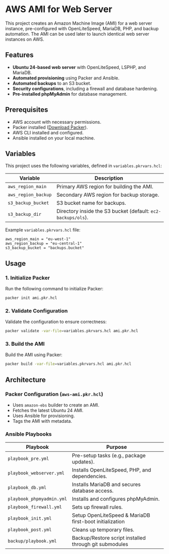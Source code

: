 # AWS AMI for Web Server

This project creates an Amazon Machine Image (AMI) for a web server instance, pre-configured with OpenLiteSpeed, MariaDB, PHP, and backup automation. The AMI can be used later to launch identical web server instances on AWS.

## Features

- **Ubuntu 24-based web server** with OpenLiteSpeed, LSPHP, and MariaDB.
- **Automated provisioning** using Packer and Ansible.
- **Automated backups** to an S3 bucket.
- **Security configurations**, including a firewall and database hardening.
- **Pre-installed phpMyAdmin** for database management.

## Prerequisites

- AWS account with necessary permissions.
- Packer installed ([Download Packer](https://developer.hashicorp.com/packer/downloads)).
- AWS CLI installed and configured.
- Ansible installed on your local machine.

## Variables

This project uses the following variables, defined in `variables.pkrvars.hcl`:

| Variable            | Description                                                  |
| ------------------- | ------------------------------------------------------------ |
| `aws_region_main`   | Primary AWS region for building the AMI.                     |
| `aws_region_backup` | Secondary AWS region for backup storage.                     |
| `s3_backup_bucket`  | S3 bucket name for backups.                                  |
| `s3_backup_dir`     | Directory inside the S3 bucket (default: `ec2-backups/ols`). |

Example `variables.pkrvars.hcl` file:

```hcl
aws_region_main = "eu-west-1"
aws_region_backup = "eu-central-1"
s3_backup_bucket = "backups.bucket"
```

## Usage

### 1. Initialize Packer

Run the following command to initialize Packer:

```sh
packer init ami.pkr.hcl
```

### 2. Validate Configuration

Validate the configuration to ensure correctness:

```sh
packer validate -var-file=variables.pkrvars.hcl ami.pkr.hcl
```

### 3. Build the AMI

Build the AMI using Packer:

```sh
packer build -var-file=variables.pkrvars.hcl ami.pkr.hcl
```

## Architecture

### **Packer Configuration (`aws-ami.pkr.hcl`)**

- Uses `amazon-ebs` builder to create an AMI.
- Fetches the latest Ubuntu 24 AMI.
- Uses Ansible for provisioning.
- Tags the AMI with metadata.

### **Ansible Playbooks**

| Playbook                  | Purpose                                                 |
| ------------------------- | ------------------------------------------------------- |
| `playbook_pre.yml`        | Pre-setup tasks (e.g., package updates).                |
| `playbook_webserver.yml`  | Installs OpenLiteSpeed, PHP, and dependencies.          |
| `playbook_db.yml`         | Installs MariaDB and secures database access.           |
| `playbook_phpmyadmin.yml` | Installs and configures phpMyAdmin.                     |
| `playbook_firewall.yml`   | Sets up firewall rules.                                 |
| `playbook_init.yml`       | Setup OpenLiteSpeed & MariaDB first-boot initialization |
| `playbook_post.yml`       | Cleans up temporary files.                              |
| `backup/playbook.yml`     | Backup/Restore script installed through git submodules  |
